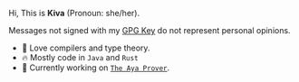 Hi, This is **Kiva** (Pronoun: she/her).

Messages not signed with my [GPG Key](https://github.com/imkiva.gpg) do not represent personal opinions.

- :rainbow: Love compilers and type theory.
- :fire: Mostly code in `Java` and `Rust`
- :smiling_face_with_three_hearts: Currently working on [`The Aya Prover`](https://github.com/aya-prover/aya-dev).

